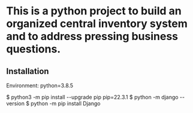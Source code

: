 # This is  a python project to build an organized central inventory system and to address pressing business questions.



## Installation
Environment: 
python=3.8.5

$ python3  -m  pip install --upgrade pip
pip=22.3.1
$ python -m django --version
$ python -m pip install Django